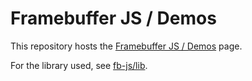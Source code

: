 # Framebuffer JS / Demos

This repository hosts the [Framebuffer JS / Demos](https://fb-js.github.io/demos) page.

For the library used, see [fb-js/lib](https://github.com/fb-js/lib).
